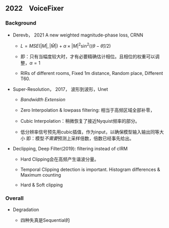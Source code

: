 ## 2022    VoiceFixer

### Background

- Derevb， 2021 A new weighted magnitude-phase loss, CRNN
  
  - $L=MSE(|M|,|\hat{M}|)+\alpha\times|M|^2\sin^2((\theta-\hat{\theta})/2)$
  
  - 即：只有当幅度较大时，才有必要精确估计相位。且相位的权重可以调整，$\alpha=1$
  
  - RIRs of different rooms, Fixed 1m distance, Random place, Different T60.

- Super-Resolution， 2017， 波形到波形，Unet
  
  - *Bandwidth Extension*
  
  - Zero Interpolation & lowpass filtering: 相当于高频区域全部补零，
  
  - Cubic Interpolation：稍微恢复了接近Nyquist频率的部分。
  
  - 低分辨率信号预先用cubic插值，作为input，以确保模型输入输出同等大小
    即：模型*不需要*预测上采样倍数，倍数已经事先给出。

- Declipping, Deep Filter(2019): filtering instead of cIRM
  
  - Hard Clipping会在高频产生谐波分量。
  
  - Temporal Clipping detection is important. Histogram differences & Maximum counting
  
  - Hard & Soft clipping

### Overall

- Degradation
  
  - 四种失真是Sequential的
  
  
